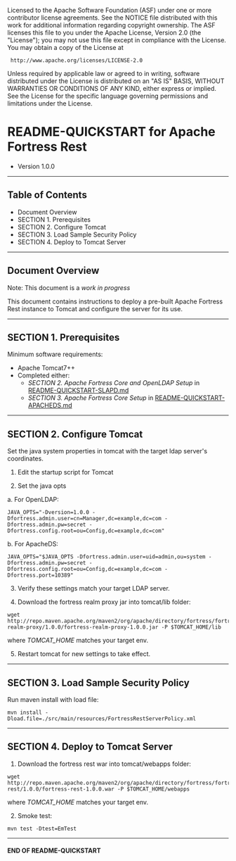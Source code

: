    Licensed to the Apache Software Foundation (ASF) under one
   or more contributor license agreements.  See the NOTICE file
   distributed with this work for additional information
   regarding copyright ownership.  The ASF licenses this file
   to you under the Apache License, Version 2.0 (the
   "License"); you may not use this file except in compliance
   with the License.  You may obtain a copy of the License at

     http://www.apache.org/licenses/LICENSE-2.0

   Unless required by applicable law or agreed to in writing,
   software distributed under the License is distributed on an
   "AS IS" BASIS, WITHOUT WARRANTIES OR CONDITIONS OF ANY
   KIND, either express or implied.  See the License for the
   specific language governing permissions and limitations
   under the License.

# README-QUICKSTART for Apache Fortress Rest
 * Version 1.0.0

-------------------------------------------------------------------------------
## Table of Contents

 * Document Overview
 * SECTION 1. Prerequisites
 * SECTION 2. Configure Tomcat
 * SECTION 3. Load Sample Security Policy
 * SECTION 4. Deploy to Tomcat Server

___________________________________________________________________________________
## Document Overview

Note: This document is a *work in progress*

This document contains instructions to deploy a pre-built Apache Fortress Rest instance to Tomcat and configure the server for its use.

-------------------------------------------------------------------------------
## SECTION 1. Prerequisites

Minimum software requirements:
 * Apache Tomcat7++
 * Completed either:
    * *SECTION 2. Apache Fortress Core and OpenLDAP Setup* in [README-QUICKSTART-SLAPD.md](https://github.com/apache/directory-fortress-core/blob/master/README-QUICKSTART-SLAPD.md)
    * *SECTION 3. Apache Fortress Core Setup* in [README-QUICKSTART-APACHEDS.md](https://github.com/apache/directory-fortress-core/blob/master/README-QUICKSTART-APACHEDS.md)

___________________________________________________________________________________
## SECTION 2. Configure Tomcat

Set the java system properties in tomcat with the target ldap server's coordinates.

1. Edit the startup script for Tomcat

2. Set the java opts

 a. For OpenLDAP:

 ```
 JAVA_OPTS="-Dversion=1.0.0 -Dfortress.admin.user=cn=Manager,dc=example,dc=com -Dfortress.admin.pw=secret -Dfortress.config.root=ou=Config,dc=example,dc=com"
 ```

 b. For ApacheDS:
 ```
 JAVA_OPTS="$JAVA_OPTS -Dfortress.admin.user=uid=admin,ou=system -Dfortress.admin.pw=secret -Dfortress.config.root=ou=Config,dc=example,dc=com -Dfortress.port=10389"
 ```

3. Verify these settings match your target LDAP server.

4. Download the fortress realm proxy jar into tomcat/lib folder:

  ```
  wget http://repo.maven.apache.org/maven2/org/apache/directory/fortress/fortress-realm-proxy/1.0.0/fortress-realm-proxy-1.0.0.jar -P $TOMCAT_HOME/lib
  ```

  where *TOMCAT_HOME* matches your target env.

5. Restart tomcat for new settings to take effect.

___________________________________________________________________________________
## SECTION 3. Load Sample Security Policy

Run maven install with load file:
```
mvn install -Dload.file=./src/main/resources/FortressRestServerPolicy.xml
```

___________________________________________________________________________________
## SECTION 4. Deploy to Tomcat Server

1. Download the fortress rest war into tomcat/webapps folder:

  ```
  wget http://repo.maven.apache.org/maven2/org/apache/directory/fortress/fortress-rest/1.0.0/fortress-rest-1.0.0.war -P $TOMCAT_HOME/webapps
  ```

  where *TOMCAT_HOME* matches your target env.

2. Smoke test:

 ```
 mvn test -Dtest=EmTest
 ```

___________________________________________________________________________________
#### END OF README-QUICKSTART